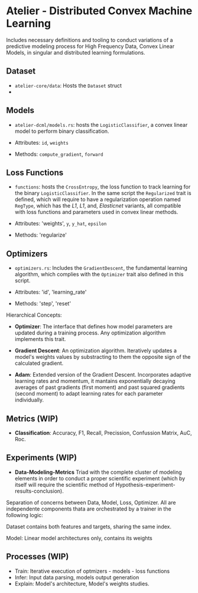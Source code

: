 # Atelier - Distributed Convex Machine Learning

Includes necessary definitions and tooling to conduct variations of a predictive modeling
process for High Frequency Data, Convex Linear Models, in singular and distributed learning
formulations.

## Dataset

- `atelier-core/data`: Hosts the `Dataset` struct 
- 


## Models

- `atelier-dcml/models.rs`: hosts the `LogisticClassifier`, a convex linear model to perform binary classification.

- Attributes: `id`, `weights` 
- Methods: `compute_gradient`, `forward`

## Loss Functions

- `functions`: hosts the `CrossEntropy`, the loss function to track learning for the binary 
`LogisticClassifier`. In the same script the `Regularized` trait is defined, which will require to have a regularization operation named `RegType`, which has the *L1*, *L1*, and, *Elasticnet* variants, all compatible with loss functions and parameters used in convex linear methods.

- Attributes: 'weights', `y`, `y_hat`, `epsilon`
- Methods: 'regularize'

## Optimizers

- `optimizers.rs`: Includes the `GradientDescent`, the fundamental learning algorithm, which complies with the `Optimizer` trait also defined in this script.  

- Attributes: 'id', 'learning_rate'
- Methods: 'step', 'reset'

Hierarchical Concepts: 

- **Optimizer**: The interface that defines how model parameters are updated
during a training process. Any optimization algorithm implements this trait.

- **Gradient Descent**: An optimization algorithm. Iteratively updates a model's weights values by substracting to them the opposite sign of the calculated gradient.

- **Adam**: Extended version of the Gradient Descent. Incorporates adaptive learning rates and momentum, it mantains exponentially decaying averages of past gradients (first moment) and
past squared gradients (second moment) to adapt learning rates for each parameter 
individually.

## Metrics (WIP)

- **Classification**: Accuracy, F1, Recall, Precission, Confussion Matrix, AuC, Roc.

## Experiments (WIP)

- **Data-Modeling-Metrics** Triad with the complete cluster of modeling elements 
in order to conduct a proper scientific experiment (which by itself will require the
scientific method of Hypothesis-experiment-results-conclusion).

Separation of concerns between Data, Model, Loss, Optimizer. All are independente components thata are orchestrated by a trainer in the following logic: 

Dataset contains both features and targets, sharing the same index. 

Model: Linear model architectures only, contains its weights

## Processes (WIP)

- Train: Iterative execution of optmizers - models - loss functions
- Infer: Input data parsing, models output generation
- Explain: Model's architecture, Model's weights studies.

